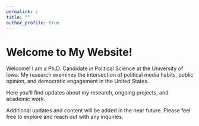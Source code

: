 ```yaml
---
permalink: /
title: ""
author_profile: true
---
```


# Welcome to My Website!

Welcome! I am a Ph.D. Candidate in Political Science at the University of Iowa. My research examines the intersection of political media habits, public opinion, and democratic engagement in the United States.

Here you'll find updates about my research, ongoing projects, and academic work.

Additional updates and content will be added in the near future. Please feel free to explore and reach out with any inquiries.
